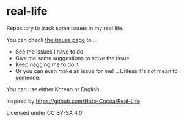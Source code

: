 # real-life

Repository to track some issues in my real life.

You can check [the issues page](https://github.com/Helloyunho/real-life/issues) to...
- See the issues I have to do
- Give me some suggestions to solve the issue
- Keep nagging me to do it
- Or you can even make an issue for me! ...Unless it's not mean to someone.

You can use either Korean or English.

Inspired by https://github.com/Hoto-Cocoa/Real-Life

Licensed under CC BY-SA 4.0

